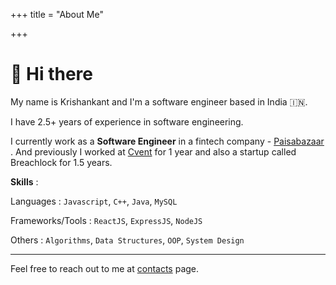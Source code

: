 +++
title = "About Me"

+++
# 👋 Hi there

My name is Krishankant and I'm a software engineer based in India 🇮🇳.

I have 2.5+ years of experience in software engineering.

I currently work as a **Software Engineer** in a fintech company - <a href="https://www.paisabazaar.com/" target="blank">Paisabazaar</a> . And previously I worked at [Cvent](https://www.cvent.com/) for 1 year and also a startup called Breachlock for 1.5 years.

**Skills** :

Languages : `Javascript`, `C++`, `Java`, `MySQL`

Frameworks/Tools : `ReactJS`, `ExpressJS`, `NodeJS`

Others : `Algorithms`, `Data Structures`, `OOP`, `System Design`

***

Feel free to reach out to me at [contacts](/contact) page.